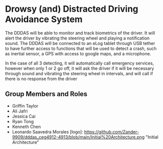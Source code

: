 # Drowsy (and) Distracted Driving Avoidance System
The DDDAS will be able to monitor and track biometrics of the driver. It will alert the driver by
vibrating the steering wheel and playing a notification sound. The DDDAS will be connected to an
eLog tablet through USB tether to have further access to functions that will be used to detect a
crash, such as inertial sensor, a GPS with access to google maps, and a microphone.

In the case of all 3 detecting, it will automatically call emergency services, however when only 1
or 2 go off, it will ask the driver if it will be necessary through sound and vibrating the steering
wheel in intervals, and will call if there is no response from the driver
## Group Members and Roles
+ Griffin Taylor
+ Ali Jafri
+ Jessica Cai
+ Ryan Tong
+ Kenneth Chen
+ Leonardo Saavedra Morales
[logo]: https://github.com/Zander-9909/dddas_ceg4912-4913/blob/main/Initial%20Architecture.png "Initial Architecture"
